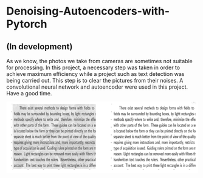 # Denoising-Autoencoders-with-Pytorch
## (In development)

As we know, the photos we take from cameras are sometimes not suitable for processing. In this project, a necessary step was taken in order to achieve maximum efficiency while a project such as text detection was being carried out. This step is to clear the pictures from their noises. A convolutional neural network and autoencoder were used in this project. Have a good time.

![Noisy picture and clear picture](image/image1.PNG)
